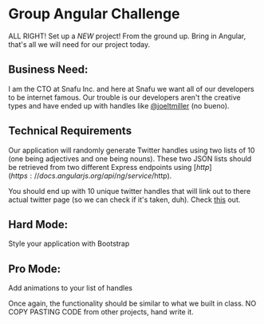 # Group Angular Challenge

ALL RIGHT! Set up a *NEW* project! From the ground up.
Bring in Angular, that's all we will need for our project today.

## Business Need:
I am the CTO at Snafu Inc. and here at Snafu we want all of our developers to be internet famous. Our trouble is our developers aren't the creative types and have ended up with handles like [@joeltmiller](http://www.twitter.com/joeltmiller) (no bueno).


## Technical Requirements
Our application will randomly generate Twitter handles using two lists of 10 (one being adjectives and one being nouns). These two JSON lists should be retrieved from two different Express endpoints using [$http](https://docs.angularjs.org/api/ng/service/$http).

You should end up with 10 unique twitter handles that will link out to there actual twitter page (so we can check if it's taken, duh). Check [this](https://docs.angularjs.org/api/ng/directive/ngHref) out.

## Hard Mode:
Style your application with Bootstrap

## Pro Mode:
Add animations to your list of handles

Once again, the functionality should be similar to what we built in class. NO COPY PASTING CODE from other projects, hand write it.